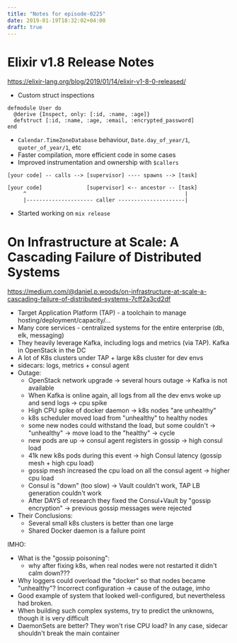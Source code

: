 ```yaml
---
title: "Notes for episode-0225"
date: 2019-01-19T18:32:02+04:00
draft: true
---
```


# Elixir v1.8 Release Notes
https://elixir-lang.org/blog/2019/01/14/elixir-v1-8-0-released/

* Custom struct inspections

```
defmodule User do
  @derive {Inspect, only: [:id, :name, :age]}
  defstruct [:id, :name, :age, :email, :encrypted_password]
end
```

* `Calendar.TimeZoneDatabase` behaviour, `Date.day_of_year/1`, `quoter_of_year/1`, etc
* Faster compilation, more efficient code in some cases
* Improved instrumentation and ownership with `$callers`

```
[your code] -- calls --> [supervisor] ---- spawns --> [task]

[your code]              [supervisor] <-- ancestor -- [task]
     ^                                                  |
     |--------------------- caller ---------------------|
```
* Started working on `mix release`

# On Infrastructure at Scale: A Cascading Failure of Distributed Systems
https://medium.com/@daniel.p.woods/on-infrastructure-at-scale-a-cascading-failure-of-distributed-systems-7cff2a3cd2df

* Target Application Platform (TAP) - a toolchain to manage hosting/deployment/capacity/...
* Many core services - centralized systems for the entire enterprise (db, elk, messaging)
* They heavily leverage Kafka, including logs and metrics (via TAP). Kafka in OpenStack in the DC
* A lot of K8s clusters under TAP + large k8s cluster for dev envs
* sidecars: logs, metrics + consul agent
* Outage:
  * OpenStack network upgrade -> several hours outage -> Kafka is not available
  * When Kafka is online again, all logs from all the dev envs woke up and send logs -> cpu spike
  * High CPU spike of docker daemon -> k8s nodes "are unhealthy"
  * k8s scheduler moved load from "unhealthy" to healthy nodes
  * some new nodes could withstand the load, but some couldn't -> "unhealthy" -> move load to the "healthy" -> cycle
  * new pods are up -> consul agent registers in gossip -> high consul load
  * 41k new k8s pods during this event -> high Consul latency (gossip mesh + high cpu load)
  * gossip mesh increased the cpu load on all the consul agent -> higher cpu load
  * Consul is "down" (too slow) -> Vault couldn't work, TAP LB generation couldn't work
  * After DAYS of research they fixed the Consul+Vault by "gossip encryption" -> previous gossip messages were rejected
* Their Conclusions:
  * Several small k8s clusters is better than one large
  * Shared Docker daemon is a failure point

IMHO:

* What is the "gossip poisoning":
  * why after fixing k8s, when real nodes were not restarted it didn't calm down???
* Why loggers could overload the "docker" so that nodes became "unhealthy"? Incorrect configuration -> cause of the outage, imho
* Good example of system that looked well-configured, but nevertheless had broken.
* When building such complex systems, try to predict the unknowns, though it is very difficult
* DaemonSets are better? They won't rise CPU load? In any case, sidecar shouldn't break the main container
